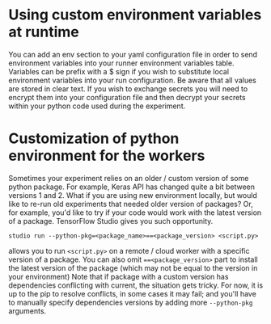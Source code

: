 # Using custom environment variables at runtime
You can add an env section to your yaml configuration file in order to send environment variables into your runner environment variables table.  Variables can be prefix with a $ sign if you wish to substitute local environment variables into your run configuration.  Be aware that all values are stored in clear text.  If you wish to exchange secrets you will need to encrypt them into your configuration file and then decrypt your secrets within your python code used during the experiment.

# Customization of python environment for the workers
Sometimes your experiment relies on an older / custom version of some python package. For example, Keras API has changed quite a bit between versions 1 and 2. What if you are using new environment locally, but would like to re-run old experiments 
that needed older version of packages? Or, for example, you'd like to try if your code would work with the latest version of a package. 
TensorFlow Studio gives you such opportunity. 

    studio run --python-pkg=<package_name>==<package_version> <script.py>

allows you to run `<script.py>` on a remote / cloud worker with a specific version of a package. You can also omit `==<package_version>` part to install the latest version of the package (which may not be equal to the version in your environment)
Note that if package with a custom version has dependencies conflicting with current, the situation gets tricky. For now, it is up to the pip to resolve conflicts, in some cases it may fail; and you'll have to manually specify 
dependencies versions by adding more `--python-pkg` arguments.
